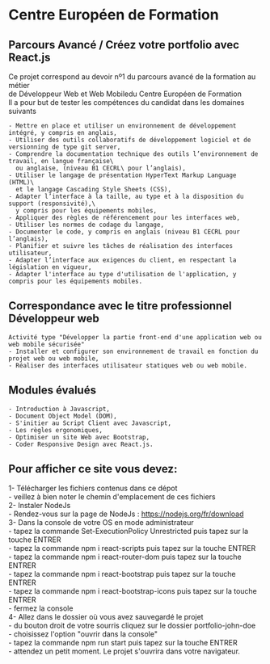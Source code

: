 # Centre Européen de Formation
## Parcours Avancé / Créez votre portfolio avec React.js

Ce projet correspond au devoir nº1 du parcours avancé de la formation au métier\
de Développeur Web et Web Mobiledu Centre Européen de Formation\
Il a pour but de tester les compétences du candidat dans les domaines suivants

    - Mettre en place et utiliser un environnement de développement intégré, y compris en anglais,
    - Utiliser des outils collaboratifs de développement logiciel et de versionning de type git server,
    - Comprendre la documentation technique des outils l’environnement de travail, en langue française\
      ou anglaise, (niveau B1 CECRL\ pour l’anglais),
    - Utiliser le langage de présentation HyperText Markup Language (HTML)\
      et le langage Cascading Style Sheets (CSS),
    - Adapter l’interface à la taille, au type et à la disposition du support (responsivité),\
      y compris pour les équipements mobiles,
    - Appliquer des règles de référencement pour les interfaces web,
    - Utiliser les normes de codage du langage,
    - Documenter le code, y compris en anglais (niveau B1 CECRL pour l’anglais),
    - Planifier et suivre les tâches de réalisation des interfaces utilisateur,
    - Adapter l’interface aux exigences du client, en respectant la législation en vigueur,
    - Adapter l'interface au type d'utilisation de l'application, y compris pour les équipements mobiles.

## Correspondance avec le titre professionnel Développeur web

    Activité type "Développer la partie front-end d'une application web ou web mobile sécurisée"
    - Installer et configurer son environnement de travail en fonction du projet web ou web mobile,
    - Réaliser des interfaces utilisateur statiques web ou web mobile.

## Modules évalués

    - Introduction à Javascript,
    - Document Object Model (DOM),
    - S'initier au Script Client avec Javascript,
    - Les règles ergonomiques,
    - Optimiser un site Web avec Bootstrap,
    - Coder Responsive Design avec React.js.

## Pour afficher ce site vous devez:

1- Télécharger les fichiers contenus dans ce dépot\
    - veillez à bien noter le chemin d'emplacement de ces fichiers\
2- Instaler NodeJs\
    - Rendez-vous sur la page de NodeJs : https://nodejs.org/fr/download \
3- Dans la console de votre OS en mode administrateur\
    - tapez la commande Set-ExecutionPolicy Unrestricted puis tapez sur la touche ENTRER\
    - tapez la commande npm i react-scripts puis tapez sur la touche ENTRER\
    - tapez la commande npm i react-router-dom puis tapez sur la touche ENTRER\
    - tapez la commande npm i react-bootstrap puis tapez sur la touche ENTRER\
    - tapez la commande npm i react-bootstrap-icons puis tapez sur la touche ENTRER\
    - fermez la console\
4- Allez dans le dossier où vous avez sauvegardé le projet\
    - du bouton droit de votre sourris cliquez sur le dossier portfolio-john-doe\
    - choisissez l'option "ouvrir dans la console"\
    - tapez la commande npm run start puis tapez sur la touche ENTRER\
    - attendez un petit moment. Le projet s'ouvrira dans votre navigateur.
